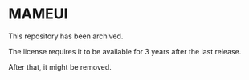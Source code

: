 
# **MAMEUI** #


This repository has been archived.

The license requires it to be available for 3 years after the last release.

After that, it might be removed.

